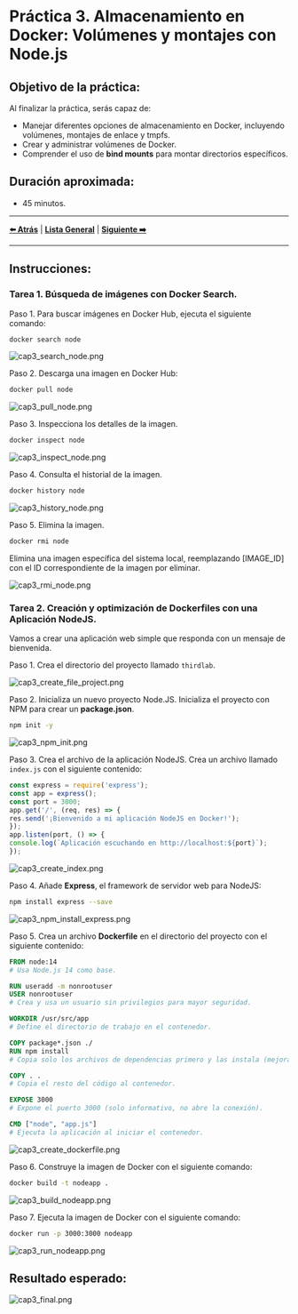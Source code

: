 # Práctica 3. Almacenamiento en Docker: Volúmenes y montajes con Node.js

## Objetivo de la práctica:
Al finalizar la práctica, serás capaz de:
- Manejar diferentes opciones de almacenamiento en Docker, incluyendo volúmenes, montajes de enlace y tmpfs.
- Crear y administrar volúmenes de Docker.
- Comprender el uso de **bind mounts** para montar directorios específicos.

## Duración aproximada:
- 45 minutos.

---

**[⬅️ Atrás](https://netec-mx.github.io/DOCK_KUB/Capitulo2/)** | **[Lista General](https://netec-mx.github.io/DOCK_KUB/)** | **[Siguiente ➡️](https://netec-mx.github.io/DOCK_KUB/Capitulo4/)**

---

## Instrucciones:

### Tarea 1. Búsqueda de imágenes con Docker Search.

Paso 1. Para buscar imágenes en Docker Hub, ejecuta el siguiente comando:

```bash
docker search node
```

![cap3_search_node.png](../images/cap3_search_node.png)

Paso 2. Descarga una imagen en Docker Hub:

```bash
docker pull node
```

![cap3_pull_node.png](../images/cap3_pull_node.png)

Paso 3. Inspecciona los detalles de la imagen.

```bash
docker inspect node
```

![cap3_inspect_node.png](../images/ap3_inspect_node.png)

Paso 4. Consulta el historial de la imagen.

```bash
docker history node
```

![cap3_history_node.png](../images/cap3_history_node.png)

Paso 5. Elimina la imagen.

```bash
docker rmi node
```

Elimina una imagen específica del sistema local, reemplazando [IMAGE_ID] con el ID correspondiente de la imagen por eliminar.

![cap3_rmi_node.png](../images/cap3_rmi_node.png)


### Tarea 2. Creación y optimización de Dockerfiles con una Aplicación NodeJS.

Vamos a crear una aplicación web simple que responda con un mensaje de bienvenida.

Paso 1. Crea el directorio del proyecto llamado `thirdlab`.

![cap3_create_file_project.png](../images/cap3_create_file_project.png)

Paso 2. Inicializa un nuevo proyecto Node.JS. Inicializa el proyecto con NPM para crear un **package.json**.

```bash
npm init -y
```

![cap3_npm_init.png](../images/cap3_npm_init.png)

Paso 3. Crea el archivo de la aplicación NodeJS. Crea un archivo llamado `index.js` con el siguiente contenido:

```javascript
const express = require('express');
const app = express();
const port = 3000;
app.get('/', (req, res) => {
res.send('¡Bienvenido a mi aplicación NodeJS en Docker!');
});
app.listen(port, () => {
console.log(`Aplicación escuchando en http://localhost:${port}`);
});
```

![cap3_create_index.png](../images/cap3_create_index.png)

Paso 4. Añade **Express**, el framework de servidor web para NodeJS:

```bash
npm install express --save
```

![cap3_npm_install_express.png](../images/cap3_npm_install_express.png)

Paso 5. Crea un archivo **Dockerfile** en el directorio del proyecto con el siguiente contenido:

```Dockerfile
FROM node:14  
# Usa Node.js 14 como base.  

RUN useradd -m nonrootuser  
USER nonrootuser  
# Crea y usa un usuario sin privilegios para mayor seguridad.  

WORKDIR /usr/src/app  
# Define el directorio de trabajo en el contenedor.  

COPY package*.json ./  
RUN npm install  
# Copia solo los archivos de dependencias primero y las instala (mejora la caché de Docker).  

COPY . .  
# Copia el resto del código al contenedor.  

EXPOSE 3000  
# Expone el puerto 3000 (solo informativo, no abre la conexión).  

CMD ["node", "app.js"]  
# Ejecuta la aplicación al iniciar el contenedor.  
```

![cap3_create_dockerfile.png](../images/cap3_create_dockerfile.png)

Paso 6. Construye la imagen de Docker con el siguiente comando:

```bash
docker build -t nodeapp .
```

![cap3_build_nodeapp.png](../images/cap3_build_nodeapp.png)

Paso 7. Ejecuta la imagen de Docker con el siguiente comando:

```bash
docker run -p 3000:3000 nodeapp
```

![cap3_run_nodeapp.png](../images/cap3_run_nodeapp.png)

## Resultado esperado:

![cap3_final.png](../images/cap3_final.png)
